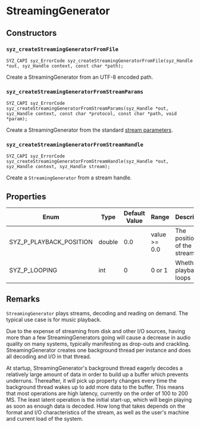 # StreamingGenerator

## Constructors

### `syz_createStreamingGeneratorFromFile`

```
SYZ_CAPI syz_ErrorCode syz_createStreamingGeneratorFromFile(syz_Handle *out, syz_Handle context, const char *path);
```

Create a StreamingGenerator from an UTF-8 encoded path.

### `syz_createStreamingGeneratorFromStreamParams`

```
SYZ_CAPI syz_ErrorCode syz_createStreamingGeneratorFromStreamParams(syz_Handle *out, syz_Handle context, const char *protocol, const char *path, void *param);
```

Create a StreamingGenerator from the standard [stream parameters](../concepts/decoding.md).

### `syz_createStreamingGeneratorFromStreamHandle`

```
SYZ_CAPI syz_ErrorCode syz_createStreamingGeneratorFromStreamHandle(syz_Handle *out, syz_Handle context, syz_Handle stream);
```

Create a `StreamingGenerator` from a stream handle.
## Properties

Enum | Type | Default Value | Range | Description
--- | --- | --- | --- | ---
SYZ_P_PLAYBACK_POSITION | double | 0.0 | value >= 0.0 | The position in of the stream.
SYZ_P_LOOPING | int | 0 | 0 or 1 | Whether playback loops

## Remarks

`StreamingGenerator` plays streams, decoding and reading on demand.  The typical use case is for music playback.

Due to the expense of streaming from disk and other I/O sources, having more than a few StreamingGenerators going will cause a decrease in audio quality on many systems, typically manifesting as drop-outs and crackling.
StreamingGenerator creates one background thread per instance and does all decoding and I/O in that thread.

At startup, StreamingGenerator's background thread eagerly decodes a relatively large amount of data in order to build up a buffer which prevents underruns.
Thereafter, it will pick up property changes every time the background thread wakes up to add more data to the buffer.  This means that most operations are high latency, currently on the order of 100 to 200 MS.
The least latent operation is the initial start-up, which will begin playing as soon as enough data is decoded.  How long that takes depends on the format and I/O characteristics of the stream, as well as
the user's machine and current load of the system.

